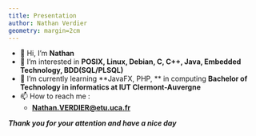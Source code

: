 ```yaml
---
title: Presentation
author: Nathan Verdier
geometry: margin=2cm
---
```


- 👋 Hi, I’m **Nathan**
- 👀 I’m interested in **POSIX, Linux, Debian, C, C++, Java, Embedded Technology, BDD(SQL/PLSQL)**
- 🌱 I’m currently learning **JavaFX, PHP, ** in computing **Bachelor of Technology in informatics at IUT Clermont-Auvergne**
- 📫 How to reach me :
  - **Nathan.VERDIER@etu.uca.fr**

***Thank you for your attention and have a nice day***
